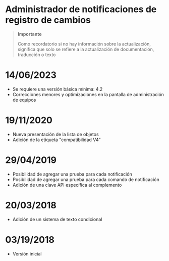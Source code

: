 # Administrador de notificaciones de registro de cambios

>**Importante**
>
>Como recordatorio si no hay información sobre la actualización, significa que solo se refiere a la actualización de documentación, traducción o texto

# 14/06/2023

- Se requiere una versión básica mínima: 4.2
- Correcciones menores y optimizaciones en la pantalla de administración de equipos

# 19/11/2020

- Nueva presentación de la lista de objetos
- Adición de la etiqueta "compatibilidad V4"

# 29/04/2019

- Posibilidad de agregar una prueba para cada notificación
- Posibilidad de agregar una prueba para cada comando de notificación
- Adición de una clave API específica al complemento

# 20/03/2018

- Adición de un sistema de texto condicional

# 03/19/2018

- Versión inicial
